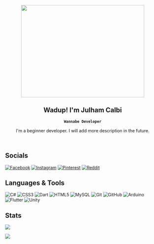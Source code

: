 <!-- ![MasterHead](https://user-images.githubusercontent.com/74038190/212284136-03988914-d899-44b4-b1d9-4eeccf656e44.gif) -->

 <div align="center">
  <img src="https://user-images.githubusercontent.com/74038190/216649441-c7a4d602-5d9b-4c5b-99d4-697bddf6f8e0.gif" width="400" height="300" />
</div> 

<div align="center">

## Wadup! I'm Julham Calbi
**`Wannabe Developer`**

I'm a beginner developer. I will add more description in the future.

</div>
<br/>

## Socials
[![Facebook](https://img.shields.io/badge/Facebook-%231877F2.svg?logo=Facebook&logoColor=white)](https://facebook.com/justcallmejul) [![Instagram](https://img.shields.io/badge/Instagram-%23E4405F.svg?logo=Instagram&logoColor=white)](https://instagram.com/kaizeelsama) [![Pinterest](https://img.shields.io/badge/Pinterest-%23E60023.svg?logo=Pinterest&logoColor=white)](https://pinterest.com/julwassup) [![Reddit](https://img.shields.io/badge/Reddit-%23FF4500.svg?logo=Reddit&logoColor=white)](https://reddit.com/user/GodtierKaizeel) 

## Languages & Tools
![C#](https://img.shields.io/badge/c%23-%23239120.svg?style=for-the-badge&logo=csharp&logoColor=white) ![CSS3](https://img.shields.io/badge/css3-%231572B6.svg?style=for-the-badge&logo=css3&logoColor=white) ![Dart](https://img.shields.io/badge/dart-%230175C2.svg?style=for-the-badge&logo=dart&logoColor=white) ![HTML5](https://img.shields.io/badge/html5-%23E34F26.svg?style=for-the-badge&logo=html5&logoColor=white) ![MySQL](https://img.shields.io/badge/mysql-4479A1.svg?style=for-the-badge&logo=mysql&logoColor=white) ![Git](https://img.shields.io/badge/git-%23F05033.svg?style=for-the-badge&logo=git&logoColor=white) ![GitHub](https://img.shields.io/badge/github-%23121011.svg?style=for-the-badge&logo=github&logoColor=white) ![Arduino](https://img.shields.io/badge/-Arduino-00979D?style=for-the-badge&logo=Arduino&logoColor=white) ![Flutter](https://img.shields.io/badge/Flutter-%2302569B.svg?style=for-the-badge&logo=Flutter&logoColor=white) ![Unity](https://img.shields.io/badge/unity-%23000000.svg?style=for-the-badge&logo=unity&logoColor=white)
## Stats



  <!-- ![](https://github-readme-stats.vercel.app/api?username=calbijul&theme=dark&hide_border=true&include_all_commits=false&count_private=true) -->

  ![](https://github-readme-streak-stats.herokuapp.com/?user=calbijul&theme=dark&hide_border=true)

  ![](https://github-readme-stats.vercel.app/api/top-langs/?username=calbijul&theme=dark&hide_border=true&include_all_commits=false&count_private=true&layout=compact)



<!-- Proudly created with GPRM ( https://gprm.itsvg.in ) -->
